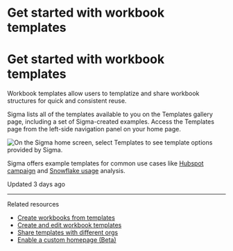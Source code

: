 # Get started with workbook templates

# Get started with workbook templates

Workbook templates allow users to templatize and share workbook structures for quick and consistent reuse.

Sigma lists all of the templates available to you on the Templates gallery page, including a set of Sigma-created examples. Access the Templates page from the left-side navigation panel on your home page.

![On the Sigma home screen, select Templates to see template options provided by Sigma.](https://files.readme.io/3b8ecc02061dff763af09e46b12777ef0fbf8dc7c5d60d05469ad44bf998d729-Sigma_Templates_Replacement.png)

Sigma offers example templates for common use cases like [Hubspot campaign](/docs/hubspot-campaign-creator-template) and [Snowflake usage](/docs/snowflake-usage-templates) analysis.

Updated 3 days ago

---

Related resources

* [Create workbooks from templates](/docs/create-workbooks-from-templates)
* [Create and edit workbook templates](/docs/create-and-edit-workbook-templates)
* [Share templates with different orgs](/docs/share-templates-with-different-orgs)
* [Enable a custom homepage (Beta)](/docs/enable-a-custom-homepage-beta)